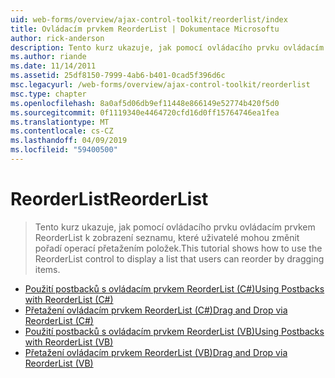 ```yaml
---
uid: web-forms/overview/ajax-control-toolkit/reorderlist/index
title: Ovládacím prvkem ReorderList | Dokumentace Microsoftu
author: rick-anderson
description: Tento kurz ukazuje, jak pomocí ovládacího prvku ovládacím prvkem ReorderList k zobrazení seznamu, které uživatelé mohou změnit pořadí operací přetažením položek.
ms.author: riande
ms.date: 11/14/2011
ms.assetid: 25df8150-7999-4ab6-b401-0cad5f396d6c
msc.legacyurl: /web-forms/overview/ajax-control-toolkit/reorderlist
msc.type: chapter
ms.openlocfilehash: 8a0af5d06db9ef11448e866149e52774b420f5d0
ms.sourcegitcommit: 0f1119340e4464720cfd16d0ff15764746ea1fea
ms.translationtype: MT
ms.contentlocale: cs-CZ
ms.lasthandoff: 04/09/2019
ms.locfileid: "59400500"
---
```

# <a name="reorderlist"></a><span data-ttu-id="2a6e1-103">ReorderList</span><span class="sxs-lookup"><span data-stu-id="2a6e1-103">ReorderList</span></span>

> <span data-ttu-id="2a6e1-104">Tento kurz ukazuje, jak pomocí ovládacího prvku ovládacím prvkem ReorderList k zobrazení seznamu, které uživatelé mohou změnit pořadí operací přetažením položek.</span><span class="sxs-lookup"><span data-stu-id="2a6e1-104">This tutorial shows how to use the ReorderList control to display a list that users can reorder by dragging items.</span></span>


- [<span data-ttu-id="2a6e1-105">Použití postbacků s ovládacím prvkem ReorderList (C#)</span><span class="sxs-lookup"><span data-stu-id="2a6e1-105">Using Postbacks with ReorderList (C#)</span></span>](using-postbacks-with-reorderlist-cs.md)
- [<span data-ttu-id="2a6e1-106">Přetažení ovládacím prvkem ReorderList (C#)</span><span class="sxs-lookup"><span data-stu-id="2a6e1-106">Drag and Drop via ReorderList (C#)</span></span>](drag-and-drop-via-reorderlist-cs.md)
- [<span data-ttu-id="2a6e1-107">Použití postbacků s ovládacím prvkem ReorderList (VB)</span><span class="sxs-lookup"><span data-stu-id="2a6e1-107">Using Postbacks with ReorderList (VB)</span></span>](using-postbacks-with-reorderlist-vb.md)
- [<span data-ttu-id="2a6e1-108">Přetažení ovládacím prvkem ReorderList (VB)</span><span class="sxs-lookup"><span data-stu-id="2a6e1-108">Drag and Drop via ReorderList (VB)</span></span>](drag-and-drop-via-reorderlist-vb.md)
